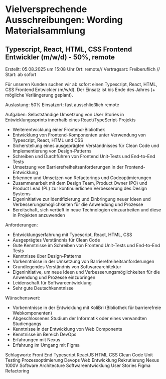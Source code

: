 # Vielversprechende Ausschreibungen: Wording Materialsammlung

## Typescript, React, HTML, CSS Frontend Entwickler (m/w/d) - 50%, remote

Erstellt: 05.08.2025 um 15:08 Uhr
Ort: remote// Vertragsart: Freiberuflich // Start: ab sofort 

Für unseren Kunden suchen wir ab sofort einen Typescript, React, HTML, CSS Frontend Entwickler (m/w/d). Der Einsatz ist bis Ende des Jahres (+ mögliche Verlängerung geplant).

Auslastung: 50%
Einsatzort: fast ausschließlich remote

Aufgaben:
Selbstständige Umsetzung von User Stories in Entwicklungssprints innerhalb eines React/TypeScript-Projekts
- Weiterentwicklung einer Frontend-Bibliothek
- Entwicklung von Frontend-Komponenten unter Verwendung von Typescript, React, HTML und CSS
- Sicherstellung eines ausgeprägten Verständnisses für Clean Code und Implementierung von Design-Patterns
- Schreiben und Durchführen von Frontend Unit-Tests und End-to-End Tests
- Umsetzung von Barrierefreiheitsanforderungen in der Frontend-Entwicklung
- Erkennen und Umsetzen von Refactorings und Codeoptimierungen
- Zusammenarbeit mit dem Design Team, Product Owner (PO) und Product Lead (PL) zur kontinuierlichen Verbesserung des Design Systems
- Eigeninitiative zur Identifizierung und Einbringung neuer Ideen und Verbesserungsmöglichkeiten für die Anwendung und Prozesse
- Bereitschaft, sich vertieft in neue Technologien einzuarbeiten und diese in Projekten anzuwenden

Anforderungen:
- Entwicklungserfahrung mit Typescript, React, HTML, CSS
- Ausgeprägtes Verständnis für Clean Code
- Gute Kenntnisse im Schreiben von Frontend Unit-Tests und End-to-End Tests
- Kenntnisse über Design-Patterns
- Vorkenntnisse in der Umsetzung von Barrierefreiheitsanforderungen
- Grundlegendes Verständnis von Softwarearchitektur
- Eigeninitiative, um neue Ideen und Verbesserungsmöglichkeiten für die Anwendung und Prozesse einzubringen
- Leidenschaft für Softwareentwicklung
- Sehr gute Deutschkenntnisse

Wünschenswert:
- Vorkenntnisse in der Entwicklung mit KoliBri (Bibliothek für barrierefreie Webkomponenten)
- Abgeschlossenes Studium der Informatik oder eines verwandten Studiengangs
- Kenntnisse in der Entwicklung von Web Components
- Kenntnisse im Bereich DevOps
- Erfahrungen mit Nexus
- Erfahrung im Umgang mit Figma

Schlagworte
Front End Typescript ReactJS HTML CSS Clean Code Unit Testing Prozessoptimierung Devops Web Entwicklung Rekrutierung Nexus 1000V Software Architecture Softwareentwicklung User Stories Figma Refactoring